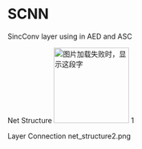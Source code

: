 # SCNN
SincConv layer using in AED and ASC

Net Structure
<img src="https://github.com/HeTingwei/ReadmeLearn/blob/master/avatar1.jpg" width="150" height="150" alt="图片加载失败时，显示这段字"/>
1


Layer Connection
net_structure2.png


